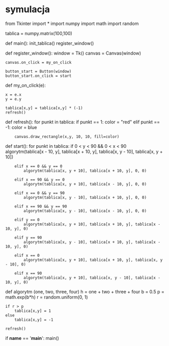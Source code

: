 # symulacja

from Tkinter import *
import numpy
import math
import random

tablica = numpy.matrix(100,100)
 
 
def main():
    init_tablica()
    register_window()
 
 
def register_window():
    window = Tk()
    canvas = Canvas(window)
 
    canvas.on_click = my_on_click
 
    button_start = Button(window)
    button_start.on_click = start
 
 
def my_on_click(e):

    x = e.x
    y = e.y
 
    tablica[x,y] = tablica[x,y] * (-1)
    refresh()
 
 
def refresh():
    for punkt in tablica:
        if punkt == 1:
            color = "red"
        elif punkt == -1:
            color = blue
 
        canvas.draw_rectangle(x,y, 10, 10, fill=color)
 
 
def start():
    for punkt in tablica:
        if 0 < y < 90 && 0 < x < 90
            algorytm(tablica[x - 10, y], tablica[x + 10, y], tablica[x, y - 10], tablica[x, y + 10])
            
        elif x == 0 && y == 0
            algorytm(tablica[x, y + 10], tablica[x + 10, y], 0, 0)

        elif x == 90 && y == 0
            algorytm(tablica[x, y + 10], tablica[x - 10, y], 0, 0)

        elif x == 0 && y == 90
            algorytm(tablica[x, y - 10], tablica[x + 10, y], 0, 0)

        elif x == 90 && y == 90
            algorytm(tablica[x, y - 10], tablica[x - 10, y], 0, 0)

        elif y == 0
            algorytm(tablica[x, y + 10], tablica[x + 10, y], tablica[x - 10, y], 0)

        elif y == 90
            algorytm(tablica[x, y - 10], tablica[x + 10, y], tablica[x - 10, y], 0)

        elif x == 0
            algorytm(tablica[x, y + 10], tablica[x + 10, y], tablica[x, y - 10], 0)

        elif x == 90
            algorytm(tablica[x, y + 10], tablica[x, y - 10], tablica[x - 10, y], 0)


def algorytm (one, two, three, four)
    h = one + two + three + four
    b = 0.5
    p = math.exp(b*h)
    r = random.uniform(0, 1)

    if r > p
        tablica[x,y] = 1
    else
        tablica[x,y] = -1

    refresh()
        
 
 
if __name__ == '__main__':
    main()
